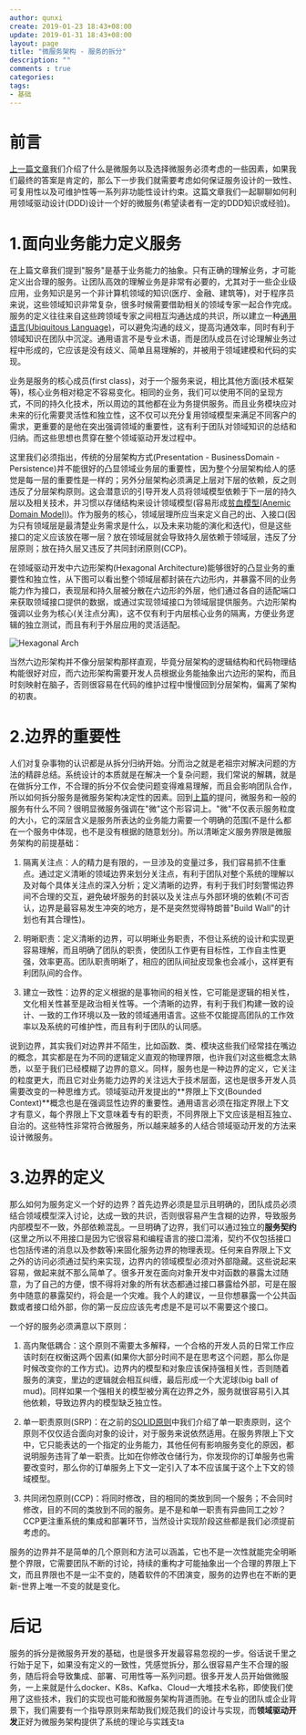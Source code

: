 ```yaml
---
author: qunxi
create: 2019-01-23 18:43+08:00
update: 2019-01-31 18:43+08:00
layout: page
title: "微服务架构 - 服务的拆分"
description: ""
comments : true
categories:
tags:
- 基础
---
```


# 前言

[上一篇文章](https://qunxi.github.io/2018/12/25/microservice-architecture.html)我们介绍了什么是微服务以及选择微服务必须考虑的一些因素，如果我们最终的答案是肯定的，那么下一步我们就需要考虑如何保证服务设计的一致性、可复用性以及可维护性等一系列非功能性设计约束。这篇文章我们一起聊聊如何利用领域驱动设计(DDD)设计一个好的微服务(希望读者有一定的DDD知识或经验)。
<!--more-->

# 1.面向业务能力定义服务

在上篇文章我们提到"服务"是基于业务能力的抽象。只有正确的理解业务，才可能定义出合理的服务。让团队高效的理解业务是非常有必要的，尤其对于一些企业级应用，业务知识是另一个非计算机领域的知识(医疗、金融、建筑等)，对于程序员来说，这些领域知识非常复杂，很多时候需要借助相关的领域专家一起合作完成。服务的定义往往来自这些跨领域专家之间相互沟通达成的共识，所以建立一种[通用语言(Ubiquitous Language)](https://martinfowler.com/bliki/UbiquitousLanguage.html)，可以避免沟通的歧义，提高沟通效率，同时有利于领域知识在团队中沉淀。通用语言不是专业术语，而是团队成员在讨论理解业务过程中形成的，它应该是没有歧义、简单且易理解的，并被用于领域建模和代码的实现。

业务是服务的核心成员(first class)，对于一个服务来说，相比其他方面(技术框架等)，核心业务相对稳定不容易变化。相同的业务，我们可以使用不同的呈现方式，不同的持久化技术，所以周边的其他都在业为务提供服务。而且业务模块应对未来的衍化需要灵活性和独立性，这不仅可以充分复用领域模型来满足不同客户的需求，更重要的是他在突出强调领域的重要性，这有利于团队对领域知识的总结和归纳。而这些思想也贯穿在整个领域驱动开发过程中。

这里我们必须指出，传统的分层架构方式(Presentation - BusinessDomain - Persistence)并不能很好的凸显领域业务层的重要性，因为整个分层架构给人的感觉是每一层的重要性是一样的；另外分层架构必须满足上层对下层的依赖，反之则违反了分层架构原则。这会潜意识的引导开发人员将领域模型依赖于下一层的持久层以及相关技术，并习惯以存储结构来设计领域模型(容易形成[贫血模型(Anemic Domain Model)](https://www.martinfowler.com/bliki/AnemicDomainModel.html))。作为服务的核心，领域层理所应当来定义自己的出、入接口(因为只有领域层是最清楚业务需求是什么，以及未来功能的演化和迭代)，但是这些接口的定义应该放在哪一层？放在领域层就会导致持久层依赖于领域层，违反了分层原则；放在持久层又违反了共同封闭原则(CCP)。

在领域驱动开发中六边形架构(Hexagonal Architecture)能够很好的凸显业务的重要性和独立性，从下图可以看出整个领域层都封装在六边形内，并暴露不同的业务能力作为接口，表现层和持久层被分散在六边形的外层，他们通过各自的适配端口来获取领域接口提供的数据，或通过实现领域接口为领域层提供服务。六边形架构强调以业务为核心(关注点分离)，这不仅有利于内层核心业务的隔离，方便业务逻辑的独立测试，而且有利于外层应用的灵活适配。

![Hexagonal Arch](https://img0.tuicool.com/qEn632v.jpg)

当然六边形架构并不像分层架构那样直观，毕竟分层架构的逻辑结构和代码物理结构能很好对应，而六边形架构需要开发人员根据业务能抽象出六边形的架构，而且时刻映射在脑子，否则很容易在代码的维护过程中慢慢回到分层架构，偏离了架构的初衷。

# 2.边界的重要性

人们对复杂事物的认识都是从拆分归纳开始。分而治之就是老祖宗对解决问题的方法的精辟总结。系统设计的本质就是在解决一个复杂问题，我们常说的解耦，就是在做拆分工作，不合理的拆分不仅会使问题变得难易理解，而且会影响团队合作，所以如何拆分服务是微服务架构决定性的因素。回到[上篇](https://qunxi.github.io/2018/12/25/microservice-architecture.html)的提问，微服务和一般的服务有什么不同？很明显微服务强调在"微"这个形容词上。"微"不仅表示服务粒度的大小，它的深层含义是服务所表达的业务能力需要一个明确的范围(不是什么都在一个服务中体现，也不是没有根据的随意划分)。所以清晰定义服务界限是微服务架构的前提基础：

1. 隔离关注点：人的精力是有限的，一旦涉及的变量过多，我们容易抓不住重点。通过定义清晰的领域边界来划分关注点，有利于团队对整个系统的理解以及对每个具体关注点的深入分析；定义清晰的边界，有利于我们时刻警惕边界间不合理的交互，避免破坏服务的封装以及关注点与外部环境的依赖(不可否认，边界是最容易发生冲突的地方，是不是突然觉得特朗普"Build Wall"的计划也有其合理性)。

2. 明晰职责：定义清晰的边界，可以明晰业务职责，不但让系统的设计和实现更容易理解，而且明确了团队的职责，使团队工作更有目标性，工作自主性更强，效率更高。团队职责明晰了，相应的团队间扯皮现象也会减小，这样更有利团队间的合作。

3. 建立一致性：边界的定义根据的是事物间的相关性，它可能是逻辑的相关性，文化相关性甚至是政治相关性等。一个清晰的边界，有利于我们构建一致的设计、一致的工作环境以及一致的领域通用语言。这些不仅能提高团队的工作效率以及系统的可维护性，而且有利于团队的认同感。

说到边界，其实我们对边界并不陌生，比如函数、类、模块这些我们经常挂在嘴边的概念，其实都是在为不同的逻辑定义直观的物理界限，也许我们对这些概念太熟悉，以至于我们已经模糊了边界的意义。同样，服务也是一种边界的定义，它关注的粒度更大，而且它对业务能力边界的关注远大于技术层面，这也是很多开发人员需要改变的一种思维方式。领域驱动开发提出的**界限上下文(Bounded Context)**概念也是在强调显性边界的重要性。通用语言必须在指定界限上下文才有意义，每个界限上下文意味着专有的职责，不同界限上下文应该是相互独立、自治的。这些特性非常符合微服务，所以越来越多的人结合领域驱动开发的方法来设计微服务。

# 3.边界的定义

那么如何为服务定义一个好的边界？首先边界必须是显示且明确的，团队成员必须结合领域模型深入讨论，达成一致的共识，否则很容易产生含糊的边界，导致服务内部模型不一致，外部依赖混乱。一旦明确了边界，我们可以通过独立的**服务契约**(这里之所以不用接口是因为它很容易和编程语言的接口混淆，契约不仅包括接口也包括传递的消息以及参数等)来固化服务边界的物理表现。任何来自界限上下文之外的访问必须通过契约来实现，边界内的领域模型必须对外部隐藏。这些说起来容易，做起来就不那么简单了。很多开发在面向对象开发中对函数的暴露太过随意，为了自己的方便，恨不得将对象的所有状态都通过接口暴露给外部，可是在服务中随意的暴露契约，将会是一个灾难。我个人的建议，一旦你想暴露一个公共函数或者接口给外部，你的第一反应应该先考虑是不是可以不需要这个接口。

一个好的服务必须满意以下原则：

1. 高内聚低耦合：这个原则不需要太多解释，一个合格的开发人员的日常工作应该时刻在权衡这两个因素(如果你大部分时间不是在思考这个问题，那么你是时候改变你的工作方式)。边界内的模型和对象应该保持强相关性，否则随着服务的演变，里边的逻辑就会相互纠缠，最后形成一个大泥球(big ball of mud)。同样如果一个强相关的模型被分离在边界之外，服务就很容易引入其他依赖，导致边界内的模型缺乏独立性。

2. 单一职责原则(SRP)：在之前的[SOLID原则](https://qunxi.github.io/2018/01/20/some-coding-principles.html)中我们介绍了单一职责原则，这个原则不仅仅适合面向对象的设计，对于服务来说依然适用。在服务界限上下文中，它只能表达的一个指定的业务能力，其他任何有影响服务变化的原因，都说明服务违背了单一职责。比如在你修改仓储行为，你发现你的订单服务也需要改变时，那么你的订单服务上下文一定引入了本不应该属于这个上下文的领域模型。

3. 共同闭包原则(CCP)：将同时修改，目的相同的类放到同一个服务；不会同时修改，目的不同的类放到不同的服务。是不是和单一职责有异曲同工之妙？CCP更注重系统的集成和部署环节，当然设计实现阶段这些都是我们必须提前考虑的。

服务的边界并不是简单的几个原则和方法可以涵盖，它也不是一次性就能完全明晰整个界限，它需要团队不断的讨论，持续的重构才可能抽象出一个合理的界限上下文，而且界限也不是一尘不变的，随着软件的不团演变，服务的边界也在不断的更新-世界上唯一不变的就是变化。

# 后记

服务的拆分是微服务开发的基础，也是很多开发最容易忽视的一步。俗话说千里之行始于足下，如果没有定义的一致性，凭感觉拆分，那么很容易产生不合理的服务，随后将会导致集成、部署、可用性等一系列问题。很多开发人员开始做微服务，一上来就是什么docker、K8s、Kafka、Cloud一大堆技术名称，即使我们使用了这些技术，我们的实现也可能和微服务架构背道而驰。在专业的团队或企业背景下，我们需要有一个指导原则来帮助我们规范我们的设计与实现，而**领域驱动开发**正好为微服务架构提供了系统的理论与实践支ta